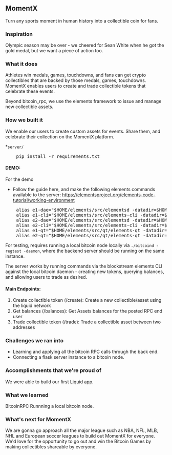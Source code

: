 MomentX
---

Turn any sports moment in human history into a collectible coin for fans.

### Inspiration
Olympic season may be over - we cheered for Sean White when he got the gold medal, but we want a piece of action too.

### What it does
Athletes win medals, games, touchdowns, and fans can get crypto collectibles that are backed by those medals, games, touchdowns. MomentX enables users to create and trade collectible tokens that celebrate these events.

Beyond bitcoin_rpc, we use the elements framework to issue and manage new collectible assets.

### How we built it
We enable our users to create custom assets for events. Share them, and celebrate their collection on the MomentX platform.

*`server/`
<pre>
    pip install -r requirements.txt
</pre>

#### DEMO: 
For the demo 

* Follow the guide here, and make the following elements commands available to the server:
https://elementsproject.org/elements-code-tutorial/working-environment
<pre>
    alias e1-dae="$HOME/elements/src/elementsd -datadir=$HOME/elementsdir1"
    alias e1-cli="$HOME/elements/src/elements-cli -datadir=$HOME/elementsdir1"
    alias e2-dae="$HOME/elements/src/elementsd -datadir=$HOME/elementsdir2"
    alias e2-cli="$HOME/elements/src/elements-cli -datadir=$HOME/elementsdir2"
    alias e1-qt="$HOME/elements/src/qt/elements-qt -datadir=$HOME/elementsdir1"
    alias e2-qt="$HOME/elements/src/qt/elements-qt -datadir=$HOME/elementsdir2"
</pre>

For testing, requires running a local bitcoin node locally via `./bitcoind -regtest -daemon`, where the backend server should be running on the same instance. 

The server works by running commands via the blockstream elements CLI against the local bitcoin daemon - creating new tokens, querying balances, and allowing users to trade as desired.

#### Main Endpoints:
<ol>
    <li>Create collectible token (/create): Create a new collectible/asset using the liquid network</li>
    <li>Get balances (/balances): Get Assets balances for the posted RPC end user</li>
    <li>Trade collectible token (/trade): Trade a collectible asset between two addresses</li>
</ol>

### Challenges we ran into
* Learning and applying all the bitcoin RPC calls through the back end.
* Connecting a flask server instance to a bitcoin node.

### Accomplishments that we're proud of
We were able to build our first Liquid app.

### What we learned
BitcoinRPC
Runnning a local bitcoin node.

### What's next for MomentX
We are gonna go approach all the major league such as NBA, NFL, MLB, NHL and European soccer leagues to build out MomentX for everyone. We'd love for the opportunity to go out and win the Bitcoin Games by making collectibles shareable by everyone.


